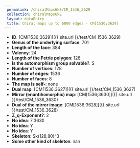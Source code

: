 ```yaml
--- 
 permalink: /chiralMaps6kE/CM_1536_3629 
 collection: chiralMaps6kE
 layout: dataEntry
 title: Chiral maps up to 6000 edges - CM[1536;3629]
---
```


- **ID**: [CM[1536;3629]]({{ site.url }}/test/CM_1536_3629)
- **Genus of the underlying surface**: 701
- **Length of the face**: 384
- **Valency**: 24
- **Length of the Petrie polygon**: 128
- **Is the automorphism group solvable?**: S
- **Number of vertices**: 128
- **Number of edges**: 1536
- **Number of faces**: 8
- **The map is self-**: none
- **Dual map**: [CM[1536;3627]]({{ site.url }}/test/CM_1536_3627)
- **Mirror (enantihomorphic) map**: [CM[1536;3630]]({{ site.url }}/test/CM_1536_3630)
- **Dual of the mirror image**: [CM[1536;3628]]({{ site.url }}/test/CM_1536_3628)
- **Z_q-Exponent?**: 2
- **No idea**:  7:3630
- **No idea**: Y
- **No idea**: Y
- **Skeleton**: Sk(128;80)^3
- **Some other kind of skeleton**: nan
